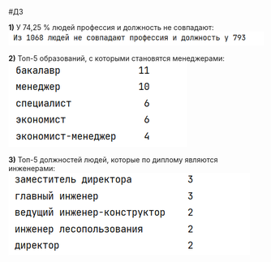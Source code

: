 #ДЗ

**1)** У 74,25 % людей профессия и должность не совпадают: ![img.png](img.png)

**2)** Топ-5 образований, с которыми становятся менеджерами: 
![img_1.png](img_1.png)

**3)** Топ-5 должностей людей, которые по диплому являются инженерами: ![img_2.png](img_2.png)
